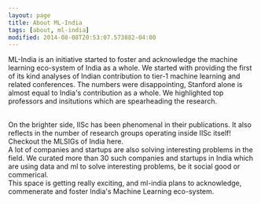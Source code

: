 ```yaml
---
layout: page
title: About ML-India
tags: [about, ml-india]
modified: 2014-08-08T20:53:07.573882-04:00
---
```


ML-India is an initiative started to foster and acknowledge the machine learning eco-system of India as a whole. 
We started with providing the first of its kind analyses of Indian contribution to tier-1 machine learning and related conferences. The numbers were disappointing, Stanford alone is almost equal to India's contribution as a whole. We highlighted top professors and insitutions which are spearheading the research.

<br>
On the brighter side, IISc has been phenomenal in their publications. It also reflects in the number of research groups operating inside IISc itself! Checkout the MLSIGs of India here. 

<br>
A lot of companies and startups are also solving interesting problems in the field. We curated more than 30 such companies and startups in India which are using data and ml to solve interesting problems, be it social good or commerical.

<br>
This space is getting really exciting, and ml-india plans to acknowledge, commenerate and foster India's Machine Learning eco-system.


